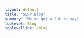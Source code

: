```yaml
---
layout: default
title: "SLRP Blog"
summary: "We've got a lot to say"
toplevel: Blog
toplevellink: /blog
---
```



